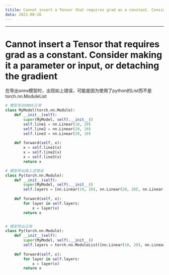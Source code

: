 ```yaml
---
titile: Cannot insert a Tensor that requires grad as a constant. Consider making it a parameter or input, or detaching the gradient
data: 2021-08-26
---
```


---
# Cannot insert a Tensor that requires grad as a constant. Consider making it a parameter or input, or detaching the gradient

在导出onnx模型时，出现如上错误，可能是因为使用了python的List而不是torch.nn.ModuleList

```python
# 模型导出ONNX正常
class MyModel(torch.nn.Module):
    def __init__(self):
        super(MyModel, self).__init__()
        self.line1 = nn.Linear(10, 20)
        self.line2 = nn.Linear(20, 20)
        self.line3 = nn.Linear(20, 10)
    
    def forward(self, x):
        x = self.line1(x)
        x = self.line2(x)
        x = self.line3(x)
        return x

# 模型导出报上述错误
class Py(torch.nn.Module):
    def __init__(self):
        super(MyModel, self).__init__()
        self.layers = [nn.Linear(10, 20), nn.Linear(20, 20), nn.Linear(20, 10)]
    
    def forward(self, x):
        for layer in self.layers:
            x = layer(x)
        return x


# 模型导出正常
class Py(torch.nn.Module):
    def __init__(self):
        super(MyModel, self).__init__()
        self.layers = torch.nn.ModuleList([nn.Linear(10, 20), nn.Linear(20, 20), nn.Linear(20, 10)])
    
    def forward(self, x):
        for layer in self.layers:
            x = layer(x)
        return x

```

